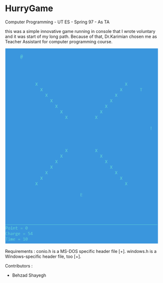 # HurryGame
Computer Programming - UT ES - Spring 97 - As TA

this was a simple innovative game running in console that I wrote voluntary and it was start of my long path. Because of that, Dr.Karimian chosen me as Teacher Assistant for computer programming course.

![Alt text](./readme.PNG?raw=true "Game Environment")

Requirements : 
    conio.h is a MS-DOS specific header file [+].
    windows.h is a Windows-specific header file, too [+].

Contributors :
  - Behzad Shayegh

